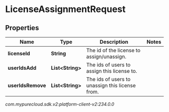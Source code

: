 # LicenseAssignmentRequest


## Properties

| Name | Type | Description | Notes |
| ------------ | ------------- | ------------- | ------------- |
| **licenseId** | **String** | The id of the license to assign/unassign. |  |
| **userIdsAdd** | **List&lt;String&gt;** | The ids of users to assign this license to. |  |
| **userIdsRemove** | **List&lt;String&gt;** | The ids of users to unassign this license from. |  |




_com.mypurecloud.sdk.v2:platform-client-v2:234.0.0_
